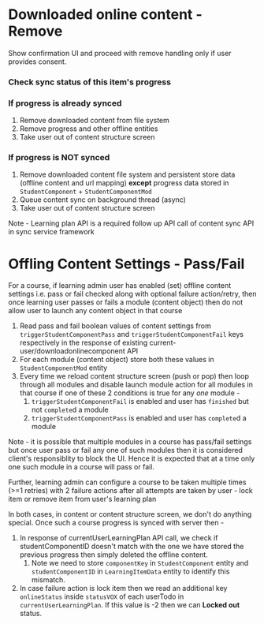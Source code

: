 # Downloaded online content - Remove

Show confirmation UI and proceed with remove handling only if user provides consent. 

### Check sync status of this item's progress
### If progress is already synced 
1. Remove downloaded content from file system
2. Remove progress and other offline entities
3. Take user out of content structure screen

### If progress is NOT synced
1. Remove downloaded content file system and persistent store data (offline content and url mapping) **except** progress data stored in `StudentComponent` + `StudentComponentMod`
2. Queue content sync on background thread (async)
3. Take user out of content structure screen

Note - Learning plan API is a required follow up API call of content sync API in sync service framework


# Offling Content Settings - Pass/Fail

For a course, if learning admin user has enabled (set) offline content settings i.e. pass or fail checked along with optional failure action/retry, then once learning user passes or fails a module (content object) then do not allow user to launch any content object in that course

1. Read pass and fail boolean values of content settings from `triggerStudentComponentPass` and `triggerStudentComponentFail` keys respectively in the response of existing current-user/downloadonlinecomponent API
2. For each module (content object) store both these values in `StudentComponentMod` entity
3. Every time we reload content structure screen (push or pop) then loop through all modules and disable launch module action for all modules in that course if one of these 2 conditions is true for any _one_ module -
   1. `triggerStudentComponentFail` is enabled and user has `finished` but not `complete`d a module
   2. `triggerStudentComponentPass` is enabled and user has `complete`d a module
  
Note - it is possible that multiple modules in a course has pass/fail settings but once user pass or fail any one of such modules then it is considered client's responsiblity to block the UI. Hence it is expected that at a time only one such module in a course will pass or fail.

Further, learning admin can configure a course to be taken multiple times (>=1 retries) with 2 failure actions after all attempts are taken by user - lock item or remove item from user's learning plan

In both cases, in content or content structure screen, we don't do anything special. Once such a course progress is synced with server then -
1. In response of currentUserLearningPlan API call, we check if studentComponentID doesn't match with the one we have stored the previous progress then simply deleted the offline content.
   1. Note we need to store `componentKey` in `StudentComponent` entity and `studentComponentID` in `LearningItemData` entity to identify this mismatch.
2. In case failure action is lock item then we read an additional key `onlineStatus` inside `statusVOX` of each userTodo in `currentUserLearningPlan`. If this value is -2 then we can **Locked out** status.
